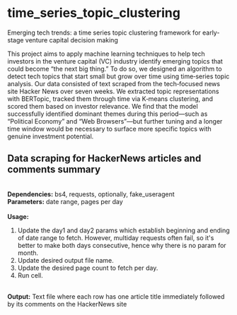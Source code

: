 # time_series_topic_clustering
Emerging tech trends: a time series topic clustering framework for early-stage venture capital decision making

This project aims to apply machine learning techniques to help tech investors in the venture capital (VC) industry identify emerging topics that could become “the next big thing.”
To do so, we designed an algorithm to detect tech topics that start small but grow over time using time‑series topic analysis. Our data consisted of text scraped from the tech‑focused news site Hacker News over seven weeks. 
We extracted topic representations with BERTopic, tracked them through time via K‑means clustering, and scored them based on investor relevance. We find that the model successfully identified dominant themes during this period—such as “Political Economy” and “Web Browsers”—but further tuning and a longer time window would be necessary to surface more specific topics with genuine investment potential.
<br>
<h2>Data scraping for HackerNews articles and comments summary</h2><br>
<b>Dependencies:</b> bs4, requests, optionally, fake_useragent<br>
<b>Parameters:</b> date range, pages per day<br><br>
<b>Usage:</b><br>
<ol>
  <li>Update the day1 and day2 params which establish beginning and ending of date range to fetch. However, multiday requests often fail, so it's better to make both days consecutive, hence why there is no param for month. </li>
  <li>Update desired output file name.</li>
  <li>Update the desired page count to fetch per day.</li>
  <li>Run cell.</li>
</ol><br>
<b>Output:</b> Text file where each row has one article title immediately followed by its comments on the HackerNews site
